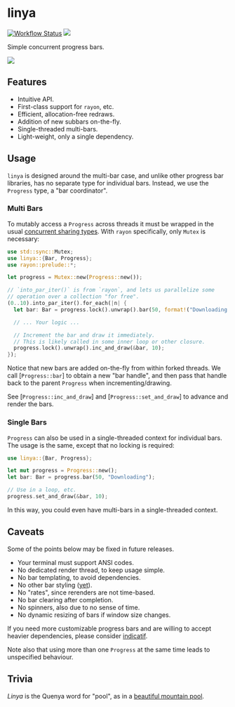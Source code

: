 # linya

[![Workflow Status](https://github.com/fosskers/linya/workflows/Tests/badge.svg)](https://github.com/fosskers/linya/actions?query=workflow%3A%22Tests%22)
[![](https://img.shields.io/crates/v/linya.svg)](https://crates.io/crates/linya)

Simple concurrent progress bars.

![](https://github.com/fosskers/linya/blob/master/screenshots/multi.gif?raw=true)

## Features

- Intuitive API.
- First-class support for `rayon`, etc.
- Efficient, allocation-free redraws.
- Addition of new subbars on-the-fly.
- Single-threaded multi-bars.
- Light-weight, only a single dependency.

## Usage

`linya` is designed around the multi-bar case, and unlike other progress bar
libraries, has no separate type for individual bars. Instead, we use the
`Progress` type, a "bar coordinator".

### Multi Bars

To mutably access a `Progress` across threads it must be wrapped in the
usual [concurrent sharing types][arcmutex]. With `rayon` specifically, only
`Mutex` is necessary:

```rust
use std::sync::Mutex;
use linya::{Bar, Progress};
use rayon::prelude::*;

let progress = Mutex::new(Progress::new());

// `into_par_iter()` is from `rayon`, and lets us parallelize some
// operation over a collection "for free".
(0..10).into_par_iter().for_each(|n| {
  let bar: Bar = progress.lock().unwrap().bar(50, format!("Downloading {}", n));

  // ... Your logic ...

  // Increment the bar and draw it immediately.
  // This is likely called in some inner loop or other closure.
  progress.lock().unwrap().inc_and_draw(&bar, 10);
});
```

Notice that new bars are added on-the-fly from within forked threads. We
call [`Progress::bar`] to obtain a new "bar handle", and then pass that
handle back to the parent `Progress` when incrementing/drawing.

See [`Progress::inc_and_draw`] and [`Progress::set_and_draw`] to advance and
render the bars.

### Single Bars

`Progress` can also be used in a single-threaded context for individual
bars. The usage is the same, except that no locking is required:

```rust
use linya::{Bar, Progress};

let mut progress = Progress::new();
let bar: Bar = progress.bar(50, "Downloading");

// Use in a loop, etc.
progress.set_and_draw(&bar, 10);
```

In this way, you could even have multi-bars in a single-threaded context.

## Caveats

Some of the points below may be fixed in future releases.

- Your terminal must support ANSI codes.
- No dedicated render thread, to keep usage simple.
- No bar templating, to avoid dependencies.
- No other bar styling ([yet]).
- No "rates", since rerenders are not time-based.
- No bar clearing after completion.
- No spinners, also due to no sense of time.
- No dynamic resizing of bars if window size changes.

If you need more customizable progress bars and are willing to accept
heavier dependencies, please consider [indicatif].

Note also that using more than one `Progress` at the same time leads to
unspecified behaviour.

## Trivia

_Linya_ is the Quenya word for "pool", as in a [beautiful mountain pool][mirrormere].

[mirrormere]: https://www.tednasmith.com/tolkien/durins-crown-and-the-mirrormere/
[arcmutex]: https://doc.rust-lang.org/stable/book/ch16-03-shared-state.html?#atomic-reference-counting-with-arct
[yet]: https://internals.rust-lang.org/t/fmt-dynamic-fill-character/13609
[indicatif]: https://lib.rs/crates/indicatif
